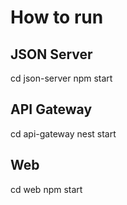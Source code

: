 # How to run

## JSON Server

cd json-server
npm start

## API Gateway

cd api-gateway
nest start

## Web

cd web
npm start
